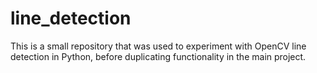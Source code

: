 # line_detection
This is a small repository that was used to experiment with OpenCV line detection in Python, before duplicating functionality in the main project.
